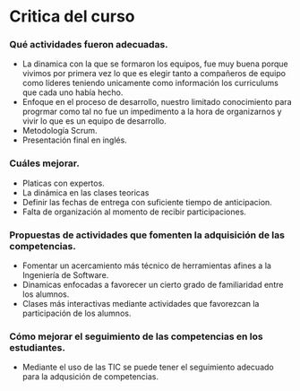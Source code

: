 # Critica del curso
### Qué	actividades fueron adecuadas.
  * La dinamica con la que se formaron los equipos, fue muy buena porque vivimos por primera vez lo que es elegir tanto a compañeros de equipo como líderes teniendo unicamente como información los curriculums que cada uno había hecho.
  * Enfoque en el proceso de desarrollo, nuestro limitado conocimiento para progrmar como tal no fue un impedimento a la hora de organizarnos y vivir lo que es un equipo de desarrollo.
  * Metodología Scrum.
  * Presentación final en inglés.
### Cuáles mejorar.
  * Platicas con expertos.
  * La dinámica en las clases teoricas
  * Definir las fechas de entrega con suficiente tiempo de anticipacion.
  * Falta de organización al momento de recibir participaciones.
### Propuestas de actividades que fomenten la adquisición de las competencias.
* Fomentar un acercamiento más técnico de herramientas afines a la Ingeniería de Software.
* Dinamicas enfocadas a favorecer un cierto grado de familiaridad entre los alumnos.
* Clases más interactivas mediante actividades que favorezcan la participación de los alumnos.
### Cómo mejorar el seguimiento	de las competencias en los estudiantes.
* Mediante el uso de las TIC se puede tener el seguimiento adecuado para la adqusición de competencias.
